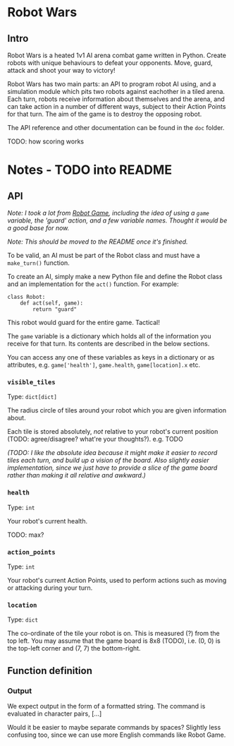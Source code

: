 Robot Wars
==========

Intro
-----

Robot Wars is a heated 1v1 AI arena combat game written in Python.
Create robots with unique behaviours to defeat your opponents. Move,
guard, attack and shoot your way to victory!

Robot Wars has two main parts: an API to program robot AI using, and a
simulation module which pits two robots against eachother in a tiled
arena. Each turn, robots receive information about themselves and the
arena, and can take action in a number of different ways, subject to
their Action Points for that turn. The aim of the game is to destroy the
opposing robot.

The API reference and other documentation can be found in the `doc`
folder.

TODO: how scoring works


Notes - TODO into README
========================

API
---

*Note: I took a lot from [Robot
Game](https://robotgame.net/gettingstarted), including the idea of using
a `game` variable, the 'guard' action, and a few variable names. Thought
it would be a good base for now.*

*Note: This should be moved to the README once it's finished.*

To be valid, an AI must be part of the Robot class and must have a
`make_turn()` function.

To create an AI, simply make a new Python file and define the Robot
class and an implementation for the `act()` function. For example:

    class Robot:
        def act(self, game):
            return "guard"

This robot would guard for the entire game. Tactical!

The `game` variable is a dictionary which holds all of the information
you receive for that turn. Its contents are described in the below
sections.

You can access any one of these variables as keys in a dictionary or as
attributes, e.g. `game['health']`, `game.health`, `game[location].x`
etc.


### `visible_tiles`

Type: `dict[dict]`

The radius circle of tiles around your robot which you are given
information about.

Each tile is stored absolutely, *not* relative to your robot's current
position (TODO: agree/disagree? what're your thoughts?). e.g. TODO

*(TODO: I like the absolute idea because it might make it easier to
record tiles each turn, and build up a vision of the board. Also
slightly easier implementation, since we just have to provide a slice of
the game board rather than making it all relative and awkward.)*


### `health`

Type: `int`

Your robot's current health.

TODO: max?


### `action_points`

Type: `int`

Your robot's current Action Points, used to perform actions such as
moving or attacking during your turn.


### `location`

Type: `dict`

The co-ordinate of the tile your robot is on. This is measured (?) from
the top left. You may assume that the game board is 8x8 (TODO), i.e. (0,
0) is the top-left corner and (7, 7) the bottom-right.



Function definition
-------------------

### Output

We expect output in the form of a formatted string. The command is
evaluated in character pairs, [...]

Would it be easier to maybe separate commands by spaces? Slightly less
confusing too, since we can use more English commands like Robot Game.
